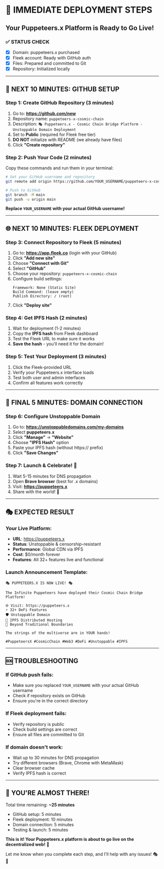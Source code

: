 # 🚀 IMMEDIATE DEPLOYMENT STEPS
## Your Puppeteers.x Platform is Ready to Go Live!

### ✅ **STATUS CHECK**
- [x] Domain: puppeteers.x purchased
- [x] Fleek account: Ready with GitHub auth
- [x] Files: Prepared and committed to Git
- [x] Repository: Initialized locally

---

## 🎯 **NEXT 10 MINUTES: GITHUB SETUP**

### **Step 1: Create GitHub Repository (3 minutes)**
1. Go to: **https://github.com/new**
2. Repository name: `puppeteers-x-cosmic-chain`
3. Description: `🎭 Puppeteers.x - Cosmic Chain Bridge Platform - Unstoppable Domain Deployment`
4. Set to **Public** (required for Fleek free tier)
5. **DO NOT** initialize with README (we already have files)
6. Click **"Create repository"**

### **Step 2: Push Your Code (2 minutes)**
Copy these commands and run them in your terminal:

```bash
# Set your GitHub username and repository
git remote add origin https://github.com/YOUR_USERNAME/puppeteers-x-cosmic-chain.git

# Push to GitHub
git branch -M main
git push -u origin main
```

**Replace `YOUR_USERNAME` with your actual GitHub username!**

---

## 🌐 **NEXT 10 MINUTES: FLEEK DEPLOYMENT**

### **Step 3: Connect Repository to Fleek (5 minutes)**
1. Go to: **https://app.fleek.co** (login with your GitHub)
2. Click **"Add new site"**
3. Choose **"Connect with Git"**
4. Select **"GitHub"**
5. Choose your repository: `puppeteers-x-cosmic-chain`
6. Configure build settings:
   ```
   Framework: None (Static Site)
   Build Command: (leave empty)
   Publish Directory: / (root)
   ```
7. Click **"Deploy site"**

### **Step 4: Get IPFS Hash (2 minutes)**
1. Wait for deployment (1-2 minutes)
2. Copy the **IPFS hash** from Fleek dashboard
3. Test the Fleek URL to make sure it works
4. **Save the hash** - you'll need it for the domain!

### **Step 5: Test Your Deployment (3 minutes)**
1. Click the Fleek-provided URL
2. Verify your Puppeteers.x interface loads
3. Test both user and admin interfaces
4. Confirm all features work correctly

---

## 🔗 **FINAL 5 MINUTES: DOMAIN CONNECTION**

### **Step 6: Configure Unstoppable Domain**
1. Go to: **https://unstoppabledomains.com/my-domains**
2. Select **puppeteers.x**
3. Click **"Manage"** → **"Website"**
4. Choose **"IPFS Hash"** option
5. Paste your IPFS hash (without https:// prefix)
6. Click **"Save Changes"**

### **Step 7: Launch & Celebrate! 🎉**
1. Wait 5-15 minutes for DNS propagation
2. Open **Brave browser** (best for .x domains)
3. Visit: **https://puppeteers.x**
4. Share with the world! 🌌

---

## 🎭 **EXPECTED RESULT**

### **Your Live Platform:**
- **URL**: https://puppeteers.x
- **Status**: Unstoppable & censorship-resistant
- **Performance**: Global CDN via IPFS
- **Cost**: $0/month forever
- **Features**: All 32+ features live and functional

### **Launch Announcement Template:**
```
🎭 PUPPETEERS.X IS NOW LIVE! 🎭

The Infinite Puppeteers have deployed their Cosmic Chain Bridge Platform!

🌐 Visit: https://puppeteers.x
⚡ 32+ DeFi Features
🛡️ Unstoppable Domain
🌌 IPFS Distributed Hosting
🚀 Beyond Traditional Boundaries

The strings of the multiverse are in YOUR hands!

#PuppeteersX #CosmicChain #Web3 #DeFi #Unstoppable #IPFS
```

---

## 🆘 **TROUBLESHOOTING**

### **If GitHub push fails:**
- Make sure you replaced `YOUR_USERNAME` with your actual GitHub username
- Check if repository exists on GitHub
- Ensure you're in the correct directory

### **If Fleek deployment fails:**
- Verify repository is public
- Check build settings are correct
- Ensure all files are committed to Git

### **If domain doesn't work:**
- Wait up to 30 minutes for DNS propagation
- Try different browsers (Brave, Chrome with MetaMask)
- Clear browser cache
- Verify IPFS hash is correct

---

## 🎯 **YOU'RE ALMOST THERE!**

Total time remaining: **~25 minutes**
- GitHub setup: 5 minutes
- Fleek deployment: 10 minutes  
- Domain connection: 5 minutes
- Testing & launch: 5 minutes

**This is it! Your Puppeteers.x platform is about to go live on the decentralized web!** 🚀

Let me know when you complete each step, and I'll help with any issues! 🎭🌌
